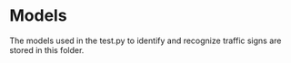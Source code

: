 # Models
The models used in the test.py to identify and recognize traffic signs are stored in this folder.
